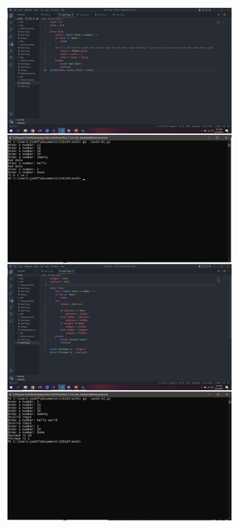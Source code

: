 ![f](ex05/ex05screenshots/101.png)
![f](ex05/ex05screenshots/102.png)
![f](ex05/ex05screenshots/103.png)
![f](ex05/ex05screenshots/104.png)

